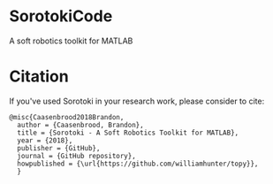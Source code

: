 # SorotokiCode
A soft robotics toolkit for MATLAB 


# Citation
If you've used Sorotoki in your research work, please consider to cite:
```
@misc{Caasenbrood2018Brandon,
  author = {Caasenbrood, Brandon},
  title = {Sorotoki - A Soft Robotics Toolkit for MATLAB},
  year = {2018},
  publisher = {GitHub},
  journal = {GitHub repository},
  howpublished = {\url{https://github.com/williamhunter/topy}},
  }
```
